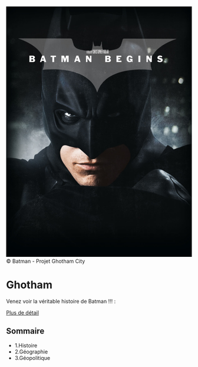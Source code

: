 ![gotham](./asset/Batman_cover.jpg)
 &copy; Batman - Projet Ghotham City
 # Ghotham
 Venez voir la véritable histoire de Batman !!! : 

 [Plus de détail](https://github.com/Anilcharif/gotham.git)

 ## Sommaire
 * 1.Histoire
 * 2.Géographie
 * 3.Géopolitique 
